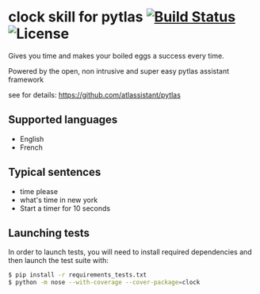 clock skill for pytlas [![Build Status](https://travis-ci.org/atlassistant/pytlas-clock.svg?branch=master)](https://travis-ci.org/atlassistant/pytlas-clock)![License]( https://img.shields.io/badge/License-GPL%20v3-blue.svg)
===============================

Gives you time and makes your boiled eggs a success every time.

Powered by the open, non intrusive and super easy pytlas assistant framework 

see for details: https://github.com/atlassistant/pytlas

Supported languages
-------------------
- English
- French

Typical sentences
-----------------
- time please
- what's time in new york
- Start a timer for 10 seconds

Launching tests
-----------------
In order to launch tests, you will need to install required dependencies and then launch the test suite with:

```bash
$ pip install -r requirements_tests.txt
$ python -m nose --with-coverage --cover-package=clock
```
